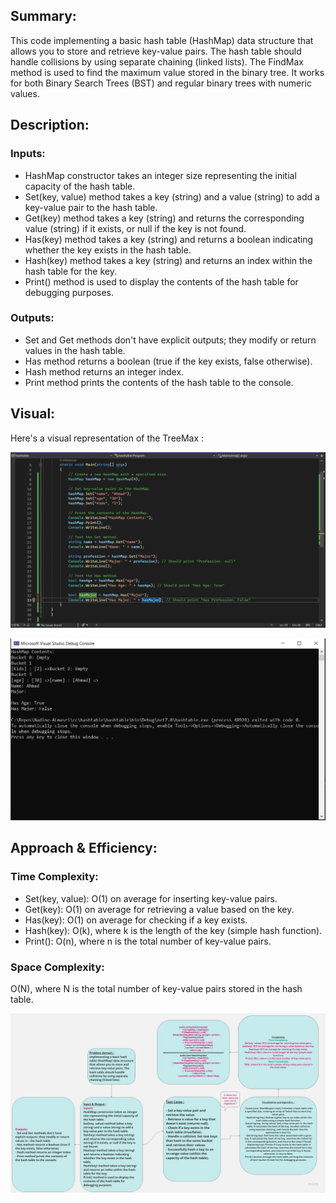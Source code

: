 ## Summary:
This code implementing a basic hash table (HashMap) data structure that allows you to store and retrieve key-value pairs. The hash table should handle collisions by using separate chaining (linked lists). The FindMax method is used to find the maximum value stored in the binary tree. It works for both Binary Search Trees (BST) and regular binary trees with numeric values.
## Description:
### Inputs:

- HashMap constructor takes an integer size representing the initial capacity of the hash table.
- Set(key, value) method takes a key (string) and a value (string) to add a key-value pair to the hash table.
- Get(key) method takes a key (string) and returns the corresponding value (string) if it exists, or null if the key is not found.
- Has(key) method takes a key (string) and returns a boolean indicating whether the key exists in the hash table.
- Hash(key) method takes a key (string) and returns an index within the hash table for the key.
- Print() method is used to display the contents of the hash table for debugging purposes.
### Outputs:

- Set and Get methods don't have explicit outputs; they modify or return values in the hash table.
- Has method returns a boolean (true if the key exists, false otherwise).
- Hash method returns an integer index.
- Print method prints the contents of the hash table to the console.
## Visual:
Here's a visual representation of the TreeMax :

![](./cc30.PNG)

![](./cc30-2.PNG)
## Approach & Efficiency:
 ### Time Complexity:

- Set(key, value): O(1) on average for inserting key-value pairs.
- Get(key): O(1) on average for retrieving a value based on the key.
- Has(key): O(1) on average for checking if a key exists.
- Hash(key): O(k), where k is the length of the key (simple hash function).
- Print(): O(n), where n is the total number of key-value pairs.
### Space Complexity: 
O(N), where N is the total number of key-value pairs stored in the hash table.

![](./cc30-3.jpg)

